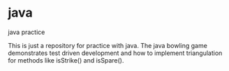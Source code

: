 # java
java practice

This is just a repository for practice with java.
The java bowling game demonstrates test driven development and how to implement triangulation for methods like isStrike() and isSpare().
